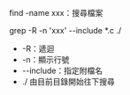 find -name xxx：搜尋檔案

grep -R -n 'xxx' --include *.c ./

- -R：遞迴
- -n：顯示行號
- --include：指定附檔名
- ./ 由目前目錄開始往下搜尋
